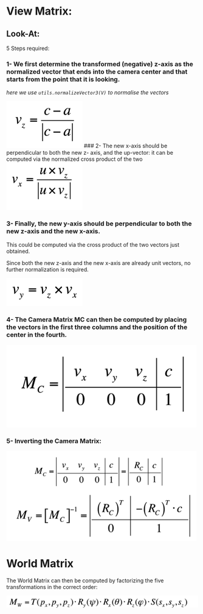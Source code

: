 # View Matrix: 

## Look-At:
5 Steps required:

### 1- We first determine the transformed (negative) z-axis as the normalized vector that ends into the camera center and that starts from the point that it is looking.

*here we use ```utils.normalizeVector3(V)``` to normalise the vectors*

<img width="200" src="./img/Step1.png"/>
### 2- The new x-axis should be perpendicular to both the new z- axis, and the up-vector: 
it can be computed via the normalized cross product of the two

<img width="200" src="./img/Step2.png"/>

### 3- Finally, the new y-axis should be perpendicular to both the new z-axis and the new x-axis. 
This could be computed via the cross product of the two vectors just obtained.

Since both the new z-axis and the new x-axis are already unit vectors, no further normalization is required.

<img width="200" src="./img/Step3.png"/>

### 4- The Camera Matrix MC can then be computed by placing the vectors in the first three columns and the position of the center in the fourth.

<img width="500" src="./img/Step4.png"/>

### 5- Inverting the Camera Matrix:

<img width="500" src="./img/Step5.png"/>



# World Matrix 

The World Matrix can then be computed by factorizing the five transformations in the correct order:

<img width="800" src="./img/World.png"/>
